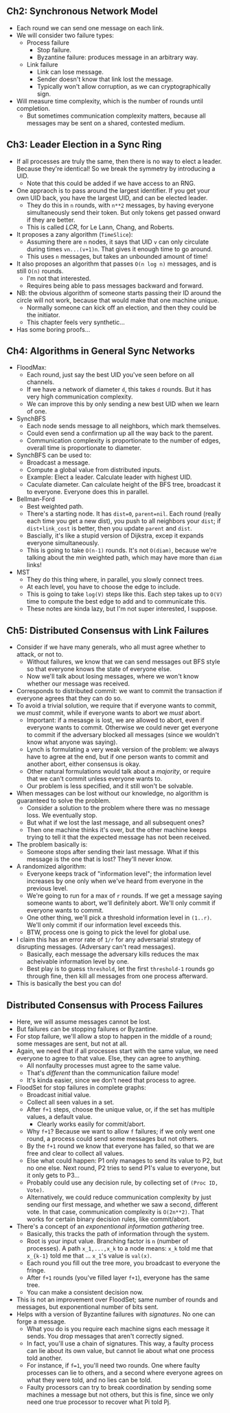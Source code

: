 ## Ch2: Synchronous Network Model

* Each round we can send one message on each link.
* We will consider two failure types:
    * Process failure
        * Stop failure.
        * Byzantine failure: produces message in an arbitrary way.
    * Link failure
        * Link can lose message.
        * Sender doesn't know that link lost the message.
        * Typically won't allow corruption, as we can
          cryptographically sign.
* Will measure time complexity, which is the number of rounds until
  completion.
    * But sometimes communication complexity matters, because all
      messages may be sent on a shared, contested medium.

## Ch3: Leader Election in a Sync Ring

* If all processes are truly the same, then there is no way to elect a
  leader. Because they're identical! So we break the symmetry by
  introducing a UID.
    * Note that this could be added if we have access to an RNG.
* One appraoch is to pass around the largest identifier. If you get
  your own UID back, you have the largest UID, and can be elected
  leader.
    * They do this in `n` rounds, with `n**2` messages, by having
      everyone simultaneously send their token. But only tokens get
      passed onward if they are better.
    * This is called *LCR*, for Le Lann, Chang, and Roberts.
* It proposes a zany algorithm (`TimeSlice`):
    * Assuming there are `n` nodes, it says that UID `v` can only
      circulate during times `vn...(v+1)n`. That gives it enough time
      to go around.
    * This uses `n` messages, but takes an unbounded amount of time!
* It also proposes an algorithm that passes `O(n log n)` messages, and
  is still `O(n)` rounds.
    * I'm not that interested.
    * Requires being able to pass messages backward and forward.
* NB: the obvious algorithm of someone starts passing their ID around
  the circle will not work, because that would make that one machine
  unique.
    * Normally someone can kick off an election, and then they could
      be the initiator.
    * This chapter feels very synthetic...
* Has some boring proofs...

## Ch4: Algorithms in General Sync Networks

* FloodMax:
    * Each round, just say the best UID you've seen before on all
      channels.
    * If we have a network of diameter `d`, this takes `d` rounds. But
      it has very high communication complexity.
    * We can improve this by only sending a new best UID when we learn
      of one.
* SynchBFS
    * Each node sends message to all neighbors, which mark themselves.
    * Could even send a confirmation up all the way back to the
      parent.
    * Communication complexity is proportionate to the number of
      edges, overall time is proportionate to diameter.
* SynchBFS can be used to:
    * Broadcast a message.
    * Compute a global value from distributed inputs.
    * Example: Elect a leader. Calculate leader with highest UID.
    * Caculate diameter. Can calculate height of the BFS tree,
      broadcast it to everyone. Everyone does this in parallel.
* Bellman-Ford
    * Best weighted path.
    * There's a starting node. It has `dist=0`, `parent=nil`. Each
      round (really each time you get a new dist), you push to all
      neighbors your `dist`; if `dist+link_cost` is better, then you
      update `parent` and `dist`.
    * Bascially, it's like a stupid version of Dijkstra, excep it
      expands everyone simultaneously.
    * This is going to take `O(n-1)` rounds. It's not `O(diam)`,
      because we're talking about the min weighted path, which may
      have more than `diam` links!
* MST
    * They do this thing where, in parallel, you slowly connect
      trees.
    * At each level, you have to choose the edge to include.
    * This is going to take `log(V)` steps like this. Each step takes
      up to `O(V)` time to compute the best edge to add and to
      communicate this.
    * These notes are kinda lazy, but I'm not super interested, I
      suppose.

## Ch5: Distributed Consensus with Link Failures

* Consider if we have many generals, who all must agree whether to
  attack, or not to.
    * Without failures, we know that we can send messages out BFS
      style so that everyone knows the state of everyone else.
    * Now we'll talk about losing messages, where we won't know
      whether our message was received.
* Corresponds to distributed commit: we want to commit the transaction
  if everyone agrees that they can do so.
* To avoid a trivial solution, we require that if everyone wants to
  commit, we *must* commit, while if everyone wants to abort we *must*
  abort.
    * Important: if a mesasge is lost, we are allowed to abort, even
      if everyone wants to commit. Otherwise we could never get
      everyone to commit if the adversary blocked all messages (since
      we wouldn't know what anyone was saying).
    * Lynch is formulating a very weak version of the problem: we
      always have to agree at the end, but if one person wants to
      commit and another abort, either consensus is okay.
    * Other natural formulations would talk about a *majority*, or
      require that we can't commit unless everyone wants to.
    * Our problem is less specified, and it still won't be solvable.
* When messages can be lost without our knowledge, no algorithm is
  guaranteed to solve the problem.
    * Consider a solution to the problem where there was no message
      loss. We eventually stop.
    * But what if we lost the last message, and all subsequent ones?
    * Then one machine thinks it's over, but the other machine keeps
      trying to tell it that the expected message has not been
      received.
* The problem basically is:
    * Someone stops after sending their last message. What if this
      message is the one that is lost? They'll never know.
* A randomized algorithm:
    * Everyone keeps track of "information level"; the information
      level increases by one only when we've heard from everyone in
      the previous level.
    * We're going to run for a max of `r` rounds. If we get a message
      saying someone wants to abort, we'll definitely abort. We'll
      only commit if everyone wants to commit.
    * One other thing, we'll pick a threshold information level in
      `(1..r)`. We'll only commit if our information level exceeds
      this.
    * BTW, process one is going to pick the level for global use.
* I claim this has an error rate of `1/r` for any adversarial strategy
  of disrupting messages. (Adversary can't read messages).
    * Basically, each message the adversary kills reduces the max
      acheivable information level by one.
    * Best play is to guess `threshold`, let the first `threshold-1`
      rounds go through fine, then kill all messages from one process
      afterward.
* This is basically the best you can do!

## Distributed Consensus with Process Failures

* Here, we will assume messages cannot be lost.
* But failures can be stopping failures or Byzantine.
* For stop failure, we'll allow a stop to happen in the middle of a
  round; some messages are sent, but not at all.
* Again, we need that if all processes start with the same value, we
  need everyone to agree to that value. Else, they can agree to
  anything.
    * All nonfaulty processes must agree to the same value.
    * That's *different* than the communication failure mode!
    * It's kinda easier, since we don't need that process to agree.
* FloodSet for stop failures in complete graphs:
    * Broadcast initial value.
    * Collect all seen values in a set.
    * After `f+1` steps, choose the unique value, or, if the set has
      multiple values, a default value.
        * Clearly works easily for commit/abort.
    * Why `f+1`? Because we want to allow `f` failures; if we only
      went one round, a process could send some messages but not others.
    * By the `f+1` round we know that everyone has failed, so that we
      are free and clear to collect all values.
    * Else what could happen: P1 only manages to send its value to P2,
      but no one else. Next round, P2 tries to send P1's value to
      everyone, but it only gets to P3...
    * Probably could use any decision rule, by collecting set of
      `(Proc ID, Vote)`.
    * Alternatively, we could reduce communication complexity by just
      sending our first message, and whether we saw a second,
      different vote. In that case, communication complexity is
      `O(2n**2)`. That works for certain binary decision rules, like
      commit/abort.
* There's a concept of an *exponentional information gathering* tree.
    * Basically, this tracks the path of information through the
      system.
    * Root is your input value. Branching factor is `n` (number of
      processes). A path `x_1,...,x_k` to a node means: `x_k` told me
      that `x_{k-1}` told me that ... `x_1`'s value is `val(x)`.
    * Each round you fill out the tree more, you broadcast to everyone
      the fringe.
    * After `f+1` rounds (you've filled layer `f+1`), everyone has the
      same tree.
    * You can make a consistent decision now.
* This is not an improvement over FloodSet; same number of rounds and
  messages, but exponentional number of bits sent.
* Helps with a version of Byzantine failures with *signatures*. No one
  can forge a message.
    * What you do is you require each machine signs each message it
      sends. You drop messages that aren't correctly signed.
    * In fact, you'll use a chain of signatures. This way, a faulty
      process can lie about its own value, but cannot lie about what
      one process told another.
    * For instance, if `f=1`, you'll need two rounds. One where faulty
      processes can lie to others, and a second where everyone agrees
      on what they were told, and no lies can be told.
    * Faulty processors can try to break coordination by sending some
      machines a message but not others, but this is fine, since we
      only need one true processor to recover what Pi told Pj.
